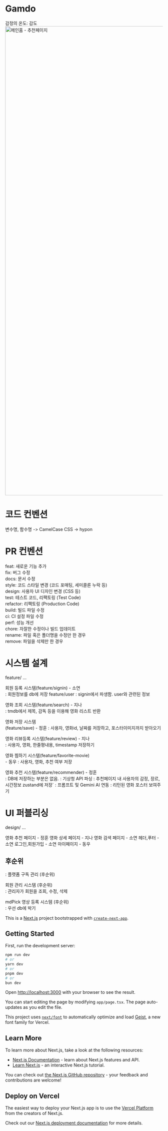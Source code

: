 # Gamdo

감정의 온도: 감도
<img width="880" height="1500" alt="메인홈 - 추천페이지" src="https://github.com/user-attachments/assets/3d46a100-3699-4240-a99f-70240211a242" />


# 코드 컨벤션

변수명, 함수명 -> CamelCase
CSS -> hypon

# PR 컨벤션

feat: 새로운 기능 추가 <br >
fix: 버그 수정<br >
docs: 문서 수정<br >
style: 코드 스타일 변경 (코드 포매팅, 세미콜론 누락 등)<br >
design: 사용자 UI 디자인 변경 (CSS 등)<br >
test: 테스트 코드, 리팩토링 (Test Code)<br >
refactor: 리팩토링 (Production Code)<br >
build: 빌드 파일 수정<br >
ci: CI 설정 파일 수정<br >
perf: 성능 개선<br >
chore: 자잘한 수정이나 빌드 업데이트<br >
rename: 파일 혹은 폴더명을 수정만 한 경우<br >
remove: 파일을 삭제만 한 경우<br >

# 시스템 설계

feature/ ...

회원 등록 시스템(feature/signin) - 소연<br >
: 회원정보를 db에 저장
feature/user
: signin에서 파생함. user와 관련된 정보<br >

영화 조회 시스템(feature/search) - 지나<br >
: tmdb에서 제목, 감독 등을 이용해 영화 리스트 반환<br >

영화 저장 시스템<br >(feature/save) - 정훈
: 사용자, 영화id, 날짜를 저장하고, 포스터이미지까지 받아오기<br >

영화 리뷰등록 시스템(feature/review) - 지나<br >
: 사용자, 영화, 한줄평내용, timestamp 저장하기<br >

영화 찜하기 시스템(feature/favorite-movie)<br > - 동우
: 사용자, 영화, 추천 여부 저장<br >

영화 추천 시스템(feature/recommender) - 정훈<br >
: DB에 저장하는 부분은 없음.
: 기상청 API 파싱
: 추천페이지 내 사용자의 감정, 장르, 시간정보 zustand에 저장`
: 프롬프트 및 Gemini AI 연동
: 리턴된 영화 포스터 보여주기

# UI 퍼블리싱

design/ ...

영화 추천 페이지 - 정훈
영화 상세 페이지 - 지나
영화 검색 페이지 - 소연
헤더,푸터 - 소연
로그인,회원가입 - 소연
마이페이지 - 동우

## 후순위

: 플랫폼 구독 관리 (후순위)<br >

회원 관리 시스템 (후순위)<br >
: 관리자가 회원을 조회, 수정, 삭제<br >

mdPick 영상 등록 시스템 (후순위)<br >
: 우선 db에 박기 <br >

This is a [Next.js](https://nextjs.org) project bootstrapped with [`create-next-app`](https://nextjs.org/docs/app/api-reference/cli/create-next-app).

## Getting Started

First, run the development server:

```bash
npm run dev
# or
yarn dev
# or
pnpm dev
# or
bun dev
```

Open [http://localhost:3000](http://localhost:3000) with your browser to see the result.

You can start editing the page by modifying `app/page.tsx`. The page auto-updates as you edit the file.

This project uses [`next/font`](https://nextjs.org/docs/app/building-your-application/optimizing/fonts) to automatically optimize and load [Geist](https://vercel.com/font), a new font family for Vercel.

## Learn More

To learn more about Next.js, take a look at the following resources:

- [Next.js Documentation](https://nextjs.org/docs) - learn about Next.js features and API.
- [Learn Next.js](https://nextjs.org/learn) - an interactive Next.js tutorial.

You can check out [the Next.js GitHub repository](https://github.com/vercel/next.js) - your feedback and contributions are welcome!

## Deploy on Vercel

The easiest way to deploy your Next.js app is to use the [Vercel Platform](https://vercel.com/new?utm_medium=default-template&filter=next.js&utm_source=create-next-app&utm_campaign=create-next-app-readme) from the creators of Next.js.

Check out our [Next.js deployment documentation](https://nextjs.org/docs/app/building-your-application/deploying) for more details.
